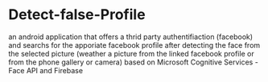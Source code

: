 # Detect-false-Profile
an android application that offers a thrid party authentifiaction (facebook) and searchs for the apporiate facebook profile after detecting the face from the selected picture (weather a picture from the linked facebook profile or from the phone gallery or camera) based on Microsoft Cognitive Services - Face API and Firebase
